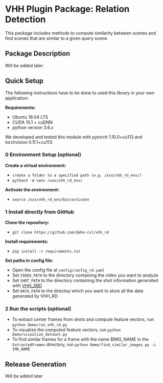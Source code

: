 # VHH Plugin Package: Relation Detection
This package includes methods to compute similarity between scenes and find scenes that are similar to a given query scene.

## Package Description
Will be added later.
    

## Quick Setup

The following instructions have to be done to used this library in your own application:

**Requirements:**

   * Ubuntu 18.04 LTS
   * CUDA 10.1 + cuDNN
   * python version 3.6.x

We developed and tested this module with pytorch 1.10.0+cu113 and torchvision 0.11.1+cu113.
   
### 0 Environment Setup (optional)

**Create a virtual environment:**

   * ```create a folder to a specified path (e.g. /xxx/vhh_rd_env/)```
   * ```python3 -m venv /xxx/vhh_rd_env/```

**Activate the environment:**

   * ```source /xxx/vhh_rd_env/bin/activate```

### 1 Install directly from GitHub

**Clone the repository:**

   * ```git clone https://github.com/dahe-cvl/vhh_rd```

**Install requirements:**

   * ```pip install -r requirements.txt```

**Set paths in config file:**

  * Open the config file at ```config/config_rd.yaml```
  * Set ```VIDEO_PATH``` to the directory containing the video you want to analyze
  * Set ```SHOT_PATH``` to the directory containing the shot information generated with [VHH_SBD](https://github.com/dahe-cvl/vhh_sbd) 
  * Set ```DATA_PATH``` to the directoy which you want to store all the data generated by VHH_RD

### 2 Run the scripts (optional)

  * To extract center frames from shots and compute feature vectors, run ```python Demo/run_vhh_rd.py```
  * To visualize the computed feature vectors, run ```python Demo/visualize_dataset.py```
  * To find similar frames for a frame with the name $IMG_NAME in the ```ExtractedFrames``` directory, run ```python Demo/find_similar_images.py -i IMG_NAME```

## Release Generation
Will be added later
